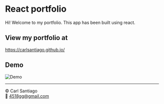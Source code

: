 # React portfolio

Hi! Welcome to my portfolio. This app has been built using react.

## View my portfolio at

https://carlsantiago.github.io/

## Demo

![Demo](./src/images/demo.gif)

---

© Carl Santiago\
📧 4518gg@gmail.com
